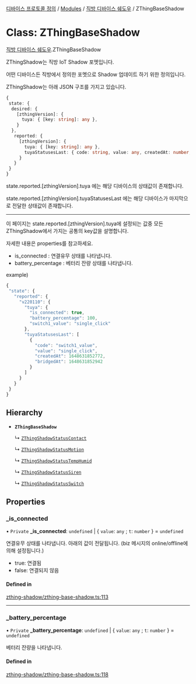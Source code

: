 [디바이스 프로토콜 정의](../README.md) / [Modules](../modules.md) / [직방 디바이스 쉐도우](../modules/__________.md) / ZThingBaseShadow

# Class: ZThingBaseShadow

[직방 디바이스 쉐도우](../modules/__________.md).ZThingBaseShadow

ZThingShadow는 직방 IoT Shadow 포멧입니다.

어떤 디바이스든 직방에서 정의한 포멧으로 Shadow 업데이트 하기 위한 정의입니다.

ZThingShadow는 아래 JSON 구조를 가지고 있습니다.

```typescript
{
 state: {
  desired: {
    [zthingVersion]: {
      tuya: { [key: string]: any },
    }
  },
   reported: {
     [zthingVersion]: {
       tuya: { [key: string]: any },
       tuyaStatusesLast: { code: string, value: any, createdAt: number, bridgedAt: number }[],
     }
   }
 }
}
```

state.reported.[zthingVersion].tuya 에는 해당 디바이스의 상태값이 존재합니다.

state.reported.[zthingVersion].tuyaStatusesLast 에는 해당 디바이스가 마지막으로 전달한 상태값이 존재합니다.

---

이 페이지는 state.reported.[zthingVersion].tuya에 설정되는 값중 모든 ZThingShadow에서 가지는 공통의 key값을 설명합니다.

자세한 내용은 properties를 참고하세요.

* is_connected : 연결유무 상태를 나타냅니다.
* battery_percentage : 베터리 잔량 상태를 나타냅니다.

example)
 ```typescript
{
  "state": {
    "reported": {
      "v220110": {
        "tuya": {
          "is_connected": true,
          "battery_percentage": 100,
          "switch1_value": "single_click"
        },
        "tuyaStatusesLast": [
          {
            "code": "switch1_value",
            "value": "single_click",
            "createdAt": 1648631852772,
            "bridgedAt": 1648631852942
          }
        ]
      }
    }
  }
}
```

## Hierarchy

- **`ZThingBaseShadow`**

  ↳ [`ZThingShadowStatusContact`](_________.ZThingShadowStatusContact.md)

  ↳ [`ZThingShadowStatusMotion`](_________.ZThingShadowStatusMotion.md)

  ↳ [`ZThingShadowStatusTempHumid`](_________.ZThingShadowStatusTempHumid.md)

  ↳ [`ZThingShadowStatusSiren`](_________.ZThingShadowStatusSiren.md)

  ↳ [`ZThingShadowStatusSwitch`](_________.ZThingShadowStatusSwitch.md)

## Properties

### \_is\_connected

• `Private` **\_is\_connected**: `undefined` \| { `value`: `any` ; `t`: `number`  } = `undefined`

연결유무 상태를 나타냅니다.  아래의 값이 전달됩니다. (biz 메시지의 online/offline에 의해 설정됩니다.)
* true: 연결됨
* false: 연결되지 않음

#### Defined in

[zthing-shadow/zthing-base-shadow.ts:113](https://github.com/zigbang/iot/blob/43523cfa/packages/ziot-bridge/tuya/zthing-message-converter/lib/messages/zthing-shadow/zthing-base-shadow.ts#L113)

___

### \_battery\_percentage

• `Private` **\_battery\_percentage**: `undefined` \| { `value`: `any` ; `t`: `number`  } = `undefined`

베터리 잔량을 나타냅니다.

#### Defined in

[zthing-shadow/zthing-base-shadow.ts:118](https://github.com/zigbang/iot/blob/43523cfa/packages/ziot-bridge/tuya/zthing-message-converter/lib/messages/zthing-shadow/zthing-base-shadow.ts#L118)

